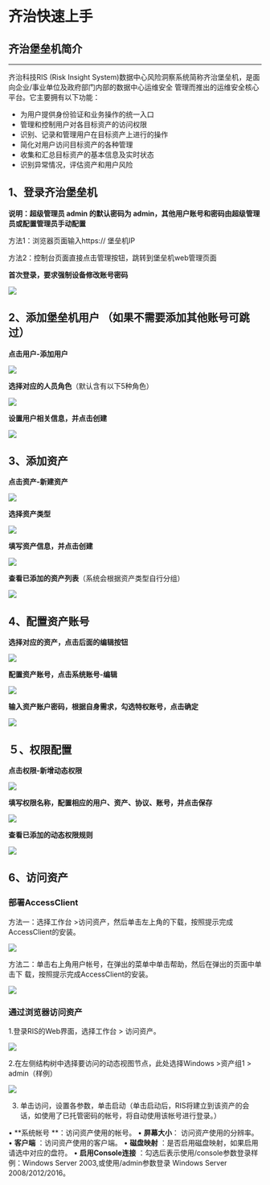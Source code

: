 

# 齐治快速上手

## 齐治堡垒机简介

-----
齐治科技RIS (Risk Insight System)数据中心风险洞察系统简称齐治堡垒机，是面向企业/事业单位及政府部门内部的数据中心运维安全 管理而推出的运维安全核心平台。它主要拥有以下功能：
 - 为用户提供身份验证和业务操作的统一入口
 - 管理和控制用户对各目标资产的访问权限
 - 识别、记录和管理用户在目标资产上进行的操作
 - 简化对用户访问目标资产的各种管理
 - 收集和汇总目标资产的基本信息及实时状态
 -  识别异常情况，评估资产和用户风险

## 1、登录齐治堡垒机

**说明：超级管理员 admin 的默认密码为 admin，其他用户账号和密码由超级管理员或配置管理员手动配置**

方法1：浏览器页面输入https:// 堡垒机IP


方法2：控制台页面直接点击管理按钮，跳转到堡垒机web管理页面


**首次登录，要求强制设备修改账号密码**

![](/images/登录页面.png)
 
## 2、添加堡垒机用户 （如果不需要添加其他账号可跳过）

**点击用户-添加用户**

![](/images/添加用户.png)

**选择对应的人员角色**（默认含有以下5种角色）

![](/images/角色.png)

**设置用户相关信息，并点击创建**

![](/images/设置.png)

## 3、添加资产

**点击资产-新建资产**

![](/images/新建资产.png)

**选择资产类型**

![](/images/资产类型.png)

**填写资产信息，并点击创建**

![](/images/创建.png)

**查看已添加的资产列表**（系统会根据资产类型自行分组）

![](/images/查看.png)

## 4、配置资产账号

**选择对应的资产，点击后面的编辑按钮**

![](/images/资产账号.png)

**配置资产账号，点击系统账号-编辑**

![](/images/资产编辑.png)

**输入资产账户密码，根据自身需求，勾选特权账号，点击确定**

![](/images/特权账号.png)

## ５、权限配置

**点击权限-新增动态权限**

![](/images/权限.png)

**填写权限名称，配置相应的用户、资产、协议、账号，并点击保存**

![](/images/权限配置.png)

**查看已添加的动态权限规则**

![](/images/动态权限.png)

## 6、访问资产

### **部署AccessClient**

方法一：选择工作台 >访问资产，然后单击左上角的下载，按照提示完成AccessClient的安装。

![](/images/AccessClient.png)

方法二：单击右上角用户帐号，在弹出的菜单中单击帮助，然后在弹出的页面中单击下 载，按照提示完成AccessClient的安装。

![](/images/帮助.png)

### **通过浏览器访问资产**

1.登录RIS的Web界面，选择工作台 > 访问资产。

![](/images/访问资产.png)

2.在左侧结构树中选择要访问的动态视图节点，此处选择Windows >资产组1 > admin（样例）

![](/images/样例.png)

3. 单击访问，设置各参数，单击启动（单击启动后，RIS将建立到该资产的会话，如使用了已托管密码的帐号，将自动使用该帐号进行登录。）

• **系统帐号 **：访问资产使用的帐号。
• **屏幕大小**： 访问资产使用的分辨率。
• **客户端** ：访问资产使用的客户端。
• **磁盘映射** ：是否启用磁盘映射，如果启用请选中对应的盘符。
• **启用Console连接** ：勾选后表示使用/console参数登录样例：Windows Server 2003,或使用/admin参数登录 Windows Server 2008/2012/2016。
